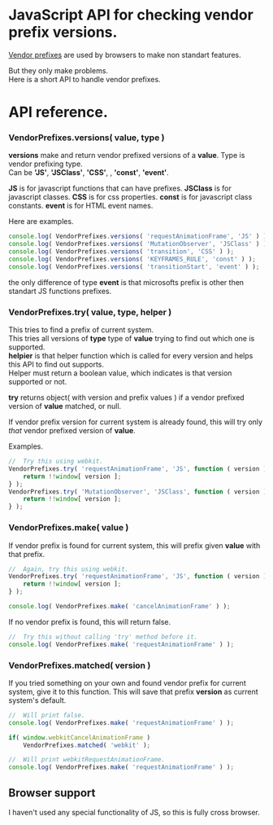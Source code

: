 # JavaScript API for checking vendor prefix versions.

[Vendor prefixes](https://developer.mozilla.org/en-US/docs/Glossary/Vendor_Prefix) are used by browsers to make non standart features.

But they only make problems.  
Here is a short API to handle vendor prefixes.

# API reference.

### VendorPrefixes.versions( value, type )

**versions** make and return vendor prefixed versions of a **value**.
Type is vendor prefixing type.  
Can be **'JS'**, **'JSClass'**, **'CSS'**, , **'const'**, **'event'**.

**JS** is for javascript functions that can have prefixes.
**JSClass** is for javascript classes.
**CSS** is for css properties.
**const** is for javascript class constants.
**event** is for HTML event names.

Here are examples.
```javascript
console.log( VendorPrefixes.versions( 'requestAnimationFrame', 'JS' ) );
console.log( VendorPrefixes.versions( 'MutationObserver', 'JSClass' ) );
console.log( VendorPrefixes.versions( 'transition', 'CSS' ) );
console.log( VendorPrefixes.versions( 'KEYFRAMES_RULE', 'const' ) );
console.log( VendorPrefixes.versions( 'transitionStart', 'event' ) );
```

the only difference of type **event** is that microsofts prefix is other then standart JS functions prefixes.

### VendorPrefixes.try( value, type, helper )

This tries to find a prefix of current system.  
This tries all versions of **type** type of **value** trying to find out which one is supported.  
**helpier** is that helper function which is called for every version and helps this API to find out supports.  
Helper must return a boolean value, which indicates is that version supported or not.

**try** returns object( with version and prefix values ) if a vendor prefixed version of **value** matched, or null.

If vendor prefix version for current system is already found, this will try only *that* vendor prefixed version of **value**.

Examples.
```javascript
//  Try this using webkit.
VendorPrefixes.try( 'requestAnimationFrame', 'JS', function ( version ) {
    return !!window[ version ];
} );
VendorPrefixes.try( 'MutationObserver', 'JSClass', function ( version ) {
    return !!window[ version ];
} );
```

### VendorPrefixes.make( value )

If vendor prefix is found for current system, this will prefix given **value** with that prefix.
```javascript
//  Again, try this using webkit.
VendorPrefixes.try( 'requestAnimationFrame', 'JS', function ( version ) {
    return !!window[ version ];
} );

console.log( VendorPrefixes.make( 'cancelAnimationFrame' ) );
```

If no vendor prefix is found, this will return false.
```javascript
//  Try this without calling 'try' method before it.
console.log( VendorPrefixes.make( 'requestAnimationFrame' ) );
```

### VendorPrefixes.matched( version )

If you tried something on your own and found vendor prefix for current system, give it to this function.
This will save that prefix **version** as current system's default.

```javascript
//  Will print false.
console.log( VendorPrefixes.make( 'requestAnimationFrame' ) );

if( window.webkitCancelAnimationFrame )
    VendorPrefixes.matched( 'webkit' );

//  Will print webkitRequestAnimationFrame.
console.log( VendorPrefixes.make( 'requestAnimationFrame' ) );
```

## Browser support

I haven't used any special functionality of JS, so this is fully cross browser.